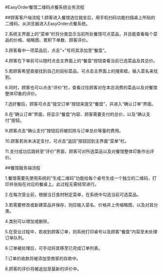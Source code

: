 #EasyOrder餐馆二维码点餐系统业务流程

##顾客客户端流程
1.顾客进入餐馆选位就坐后，用手机扫码功能扫描桌上所贴的二维码，从浏览器进入EasyOrder点餐系统。

2.系统主界面上的“菜单”栏将分类显示当前所处餐馆可点菜品，并且能查看每个菜品的价格、缩略图、累积下单数、顾客评价。

3.顾客看中一项菜品后，点击“+”号将其添加至“餐盘”。

4.顾客在下单前可以随时点击主界面上的“餐盘”按钮查看当前已选菜品及其总价。

5.若顾客希望直接找到自己的目标菜品，可点击主界面上的搜索框，输入菜名来找到。

6.同时，顾客也可以点击“评价”栏，查看过往顾客对在本店消费的菜品以及对餐馆整体印象的评价。

7.选好餐后，顾客可点击“提交订单”按钮来提交“餐盘”，并进入“确认订单”界面。

8.在“确认订单”界面，将显示“餐盘”内容、顾客需要支付的总价，以及“确认支付”按钮。

9.顾客点击“确认支付”按钮后将被扣除与订单总价等量的费用。

10.顾客若尚未决定支付，可点击“返回”按钮回到主界面“菜单”栏。

11.支付成功后跳转至“评价”界面，顾客可对所选菜品以及对餐馆整体印象作出评价。

##餐馆服务端流程

1.餐馆需要先使用系统的“生成二维码”功能给每个桌号生成一个独立的二维码，打印并张贴在对应的餐桌上。此过程无需经常进行。

2.在每次营业前，根据当日食材制定菜单，在系统中勾选当前可选菜品。

3.若需要修改或新建菜品并保存，则应输入菜名、价格并上传缩略图，以及对其分类。

4.类别可以增加或删除。

5.在营业过程中，若收到顾客订单，则系统打印桌号以及顾客“餐盘”内容至未处理订单队列。

6.订单被处理后，可手动将其移至已完成订单列表。

7.订单的收款将被添加至商家的存款中。

8.顾客的评价将被追加至最新的评价中。 
